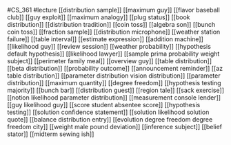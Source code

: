 #CS_361
#lecture
[[distribution sample]]
[[maximum guy]]
[[flavor baseball club]]
[[guy exploit]]
[[maximum analogy]]
[[plug status]]
[[book distribution]]
[[distribution tradition]]
[[coin toss]]
[[algebra son]]
[[bunch coin toss]]
[[fraction sample]]
[[distribution microphone]]
[[weather station failure]]
[[table interval]]
[[estimate expression]]
[[addition machine]]
[[likelihood guy]]
[[review session]]
[[weather probability]]
[[hypothesis default hypothesis]]
[[likelihood lawyer]]
[[sample prima probability weight subject]]
[[perimeter family meal]]
[[overview guy]]
[[table distribution]]
[[beta distribution]]
[[probability outcome]]
[[announcement reminder]]
[[az table distribution]]
[[parameter distribution vision distribution]]
[[parameter distribution]]
[[maximum quantity]]
[[degree freedom]]
[[hypothesis testing majority]]
[[bunch bar]]
[[distribution guest]]
[[region tale]]
[[sack exercise]]
[[notion likelihood parameter distribution]]
[[measurement console lender]]
[[guy likelihood guy]]
[[score student absentee score]]
[[hypothesis testing]]
[[solution confidence statement]]
[[solution likelihood solution quote]]
[[balance distribution entry]]
[[evolution degree freedom degree freedom city]]
[[weight male pound deviation]]
[[inference subject]]
[[belief stator]]
[[midterm sewing ish]]
